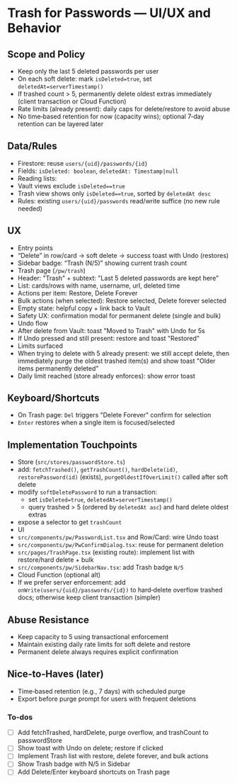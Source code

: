 <!-- 66216504-5c79-4776-af71-a9805bf71997 650dbe08-b15a-42ae-8bd1-1c6224a7726e -->
# Trash for Passwords — UI/UX and Behavior

## Scope and Policy

- Keep only the last 5 deleted passwords per user
- On each soft delete: mark `isDeleted=true`, set `deletedAt=serverTimestamp()`
- If trashed count > 5, permanently delete oldest extras immediately (client transaction or Cloud Function)
- Rate limits (already present): daily caps for delete/restore to avoid abuse
- No time‑based retention for now (capacity wins); optional 7‑day retention can be layered later

## Data/Rules

- Firestore: reuse `users/{uid}/passwords/{id}`
- Fields: `isDeleted: boolean`, `deletedAt: Timestamp|null`
- Reading lists:
- Vault views exclude `isDeleted==true`
- Trash view shows only `isDeleted==true`, sorted by `deletedAt desc`
- Rules: existing `users/{uid}/passwords` read/write suffice (no new rule needed)

## UX

- Entry points
- “Delete” in row/card → soft delete → success toast with Undo (restores)
- Sidebar badge: “Trash (N/5)” showing current trash count
- Trash page (`/pw/trash`)
- Header: "Trash" + subtext: "Last 5 deleted passwords are kept here"
- List: cards/rows with name, username, url, deleted time
- Actions per item: Restore, Delete Forever
- Bulk actions (when selected): Restore selected, Delete forever selected
- Empty state: helpful copy + link back to Vault
- Safety UX: confirmation modal for permanent delete (single and bulk)
- Undo flow
- After delete from Vault: toast "Moved to Trash" with Undo for 5s
- If Undo pressed and still present: restore and toast "Restored"
- Limits surfaced
- When trying to delete with 5 already present: we still accept delete, then immediately purge the oldest trashed item(s) and show toast "Older items permanently deleted"
- Daily limit reached (store already enforces): show error toast

## Keyboard/Shortcuts

- On Trash page: `Del` triggers "Delete Forever" confirm for selection
- `Enter` restores when a single item is focused/selected

## Implementation Touchpoints

- Store (`src/stores/passwordStore.ts`)
- add: `fetchTrashed()`, `getTrashCount()`, `hardDelete(id)`, `restorePassword(id)` (exists), `purgeOldestIfOverLimit()` called after soft delete
- modify `softDeletePassword` to run a transaction:
  - set `isDeleted=true`, `deletedAt=serverTimestamp()`
  - query trashed > 5 (ordered by `deletedAt asc`) and hard delete oldest extras
- expose a selector to get `trashCount`
- UI
- `src/components/pw/PasswordList.tsx` and Row/Card: wire Undo toast
- `src/components/pw/PwConfirmDialog.tsx`: reuse for permanent deletion
- `src/pages/TrashPage.tsx` (existing route): implement list with restore/hard delete + bulk
- `src/components/pw/SidebarNav.tsx`: add Trash badge `N/5`
- Cloud Function (optional alt)
- If we prefer server enforcement: add `onWrite(users/{uid}/passwords/{id})` to hard‑delete overflow trashed docs; otherwise keep client transaction (simpler)

## Abuse Resistance

- Keep capacity to 5 using transactional enforcement
- Maintain existing daily rate limits for soft delete and restore
- Permanent delete always requires explicit confirmation

## Nice‑to‑Haves (later)

- Time‑based retention (e.g., 7 days) with scheduled purge
- Export before purge prompt for users with frequent deletions

### To-dos

- [ ] Add fetchTrashed, hardDelete, purge overflow, and trashCount to passwordStore
- [ ] Show toast with Undo on delete; restore if clicked
- [ ] Implement Trash list with restore, delete forever, and bulk actions
- [ ] Show Trash badge with N/5 in Sidebar
- [ ] Add Delete/Enter keyboard shortcuts on Trash page